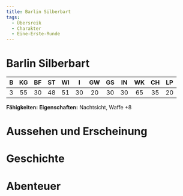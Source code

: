 ```yaml
---
title: Barlin Silberbart
tags:
  - Übersreik
  - Charakter
  - Eine-Erste-Runde
---
```


# Barlin Silberbart

|   B   |  KG   |  BF   |  ST   |  WI   |   I   |  GW   |  GS   |  IN   |  WK   |  CH   |  LP   |
| :---: | :---: | :---: | :---: | :---: | :---: | :---: | :---: | :---: | :---: | :---: | :---: |
|   3   |  55   |  30   |  48   |  51   |  30   |  20   |  30   |  30   |  65   |  35   |  20   |

**Fähigkeiten:** 
**Eigenschaften:** Nachtsicht, Waffe +8

# Aussehen und Erscheinung

# Geschichte

# Abenteuer
